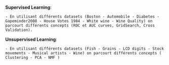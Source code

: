 **Supervised Learning**:    

    - En utilisant différents datasets (Boston - Automobile - Diabetes - Gapeminder2008 - House Votes 1984 - White wine - Wine Quality) on parcourt différents concepts (ROC et AUC curves, GridSearch, Cross Validation).  
    
**Unsupervised Learning**:  

    - En utilisant différents datasets (Fish - Grains - LCD digits - Stock movements - Musical artists - Wine) on parcourt différents concepts ( Clustering - PCA - NMF )
